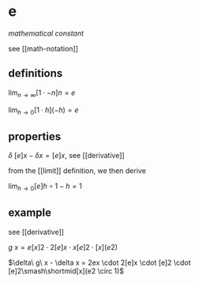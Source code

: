 # e

_mathematical constant_

see [[math-notation]]

## definitions

$\lim_{n \to \infty} [1 \cdot -n]n = e$

$\lim_{h \to 0} [1 \cdot h](-h) = e$

## properties

$\delta\ [e]x - \delta x = [e]x$, see [[derivative]]

from the [[limit]] definition, we then derive

$\lim_{h \to 0} [e]h \circ 1 - h = 1$

## example

see [[derivative]]

$g\ x = e[x]2 \cdot 2[e]x \cdot x[e]2 \cdot [x](e2)$

$\delta\ g\ x - \delta x = 2ex \cdot 2[e]x \cdot [e]2 \cdot [e]2\smash\shortmid[x](e2 \circ 1)$
